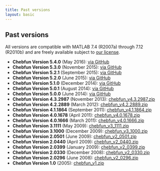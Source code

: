 ```yaml
---
title: Past versions
layout: basic
---
```



## Past versions

All versions are compatible with MATLAB 7.4 (R2007a) through 7.12 (R2010b) and are freely available subject to [our license][license].


- **Chebfun Version 5.4.0** (May 2016): [via GitHub](https://github.com/chebfun/chebfun/archive/v5.4.0.zip)
- **Chebfun Version 5.3.0** (November 2015): [via GitHub](https://github.com/chebfun/chebfun/archive/v5.3.0.zip)
- **Chebfun Version 5.2.1** (September 2015): [via GitHub](https://github.com/chebfun/chebfun/archive/v5.2.1.zip)
- **Chebfun Version 5.2.0** (June 2015): [via GitHub](https://github.com/chebfun/chebfun/archive/v5.2.0.zip)
- **Chebfun Version 5.1.0** (December 2014): [via GitHub](https://github.com/chebfun/chebfun/archive/v5.1.0.zip)
- **Chebfun Version 5.0.1** (August 2014): [via GitHub](https://github.com/chebfun/chebfun/archive/b852d15228558a4b8378a736138d98ff02036b97.zip)
- **Chebfun Version 5.0.0** (June 2014): [via GitHub](https://github.com/chebfun/chebfun/archive/455ea3f88dfe5a0117fda53cba2a24f0d53f15cb.zip)
- **Chebfun Version 4.3.2987** (November 2013): [chebfun_v4.3.2987.zip](chebfun_v4.3.2987.zip)
- **Chebfun Version 4.2.2889** (March 2012): [chebfun_v4.2.2889.zip](chebfun_v4.2.2889.zip)
- **Chebfun Version 4.1.1864** (September 2011): [chebfun_v4.1.1864.zip](chebfun_v4.1.1864.zip)
- **Chebfun Version 4.0.1678** (April 2011): [chebfun_v4.0.1678.zip](chebfun_v4.0.1678.zip)
- **Chebfun Version 4.0.1666** (March 2011): [chebfun_v4.0.1666.zip](chebfun_v4.0.1666.zip)
- **Chebfun Version 3.1111** (May 2009): [chebfun_v3_1111.zip](chebfun_v3_1111.zip)
- **Chebfun Version 3.1000** (December 2009): [chebfun_v3_1000.zip](chebfun_v3_1000.zip)
- **Chebfun Version 2.0501** (June 2009): [chebfun_v2_0501.zip](chebfun_v2_0501.zip)
- **Chebfun Version 2.0440** (April 2009): [chebfun_v2_0440.zip](chebfun_v2_0440.zip)
- **Chebfun Version 2.0399** (January 2009): [chebfun_v2_0399.zip](chebfun_v2_0399.zip)
- **Chebfun Version 2.0330** (December 2008): [chebfun_v2_0330.zip](chebfun_v2_0330.zip)
- **Chebfun Version 2.0296** (June 2008): [chebfun_v2_0296.zip](chebfun_v2_0296.zip)
- **Chebfun Version 1.0** (2005): [chebfun_v1.zip](chebfun_v1.zip)


[license]: https://raw.githubusercontent.com/chebfun/chebfun/master/LICENSE.txt
